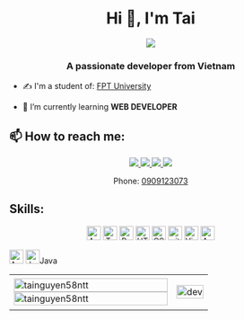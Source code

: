 <h1 align="center">Hi 👋, I'm Tai</h1>
<p align="center"><img src="https://img.icons8.com/color/48/000000/vietnam-circular.png"/></p>
<h3 align="center">A passionate developer from Vietnam </h3>


- ✍ I'm a student of: [FPT University](https://hcmuni.fpt.edu.vn/) 

- 🌱 I’m currently learning **WEB DEVELOPER**


## 📫 How to reach me:



<p align="center">

  <a href="https://www.facebook.com/" alt="Facebook">
    <img src="https://img.icons8.com/fluent/48/000000/facebook-new.png" target="_blank" />
  </a> 
  <a href="https://www.instagram.com/_58tn/" alt="Instagram">
  <img src="https://img.icons8.com/color/48/000000/instagram-new--v1.png"/>
  </a> 
  <a href="mailto:tainguyen58ntt@gmail.com" alt="Email" title="Personal Email">
    <img src="https://img.icons8.com/fluent/48/000000/mailing.png"/>
  </a>
  <a href="mailto:taintse150307@fpt.edu.vn" alt="Email" title="School Email">
    <img src="https://img.icons8.com/fluent/48/000000/mailing.png"/>
  </a>
<p align="center">Phone: <a href="#">0909123073</a></p>
</p>

## Skills:
<p align="center">
  <span><a target="_blank" rel="noopener noreferrer nofollow" href="https://camo.githubusercontent.com/ae2e5c817db09faf0830439546400da465dd9dba05bb75c6186499902267f66e/68747470733a2f2f696d672e736869656c64732e696f2f62616467652f4e65746265616e2d3238324333343f6c6f676f3d417061636865204e65744265616e7320494445266c6f676f436f6c6f723d726564"><img src="https://camo.githubusercontent.com/ae2e5c817db09faf0830439546400da465dd9dba05bb75c6186499902267f66e/68747470733a2f2f696d672e736869656c64732e696f2f62616467652f4e65746265616e2d3238324333343f6c6f676f3d417061636865204e65744265616e7320494445266c6f676f436f6c6f723d726564" alt="ApacheNetbean logo" title="JavaScript" height="25" data-canonical-src="https://img.shields.io/badge/Netbean-282C34?logo=Apache NetBeans IDE&amp;logoColor=red" style="max-width: 100%;"></a></span>
 <span><a target="_blank" rel="noopener noreferrer nofollow" href="https://camo.githubusercontent.com/16888de1cac13371fb51f3c2b471643f870f6749d1c3a93000c7f73a60bb6c0e/68747470733a2f2f696d672e736869656c64732e696f2f62616467652f4353686172702d3238324333343f6c6f676f3d43205368617270266c6f676f436f6c6f723d626c7565"><img src="https://camo.githubusercontent.com/16888de1cac13371fb51f3c2b471643f870f6749d1c3a93000c7f73a60bb6c0e/68747470733a2f2f696d672e736869656c64732e696f2f62616467652f4353686172702d3238324333343f6c6f676f3d43205368617270266c6f676f436f6c6f723d626c7565" alt="TypeScript logo" title="TypeScript" height="25" data-canonical-src="https://img.shields.io/badge/CSharp-282C34?logo=C Sharp&amp;logoColor=blue" style="max-width: 100%;"></a></span>
 <span><a target="_blank" rel="noopener noreferrer nofollow" href="https://camo.githubusercontent.com/a0984cc3e5dc48d3a29e6ba93974ce53d2dd2a0e9368a710e6fa7c1307921810/68747470733a2f2f696d672e736869656c64732e696f2f62616467652f53514c205365727665722d3238324333343f6c6f676f3d4d6963726f736f66742053514c20536572766572266c6f676f436f6c6f723d363144414642"><img src="https://camo.githubusercontent.com/a0984cc3e5dc48d3a29e6ba93974ce53d2dd2a0e9368a710e6fa7c1307921810/68747470733a2f2f696d672e736869656c64732e696f2f62616467652f53514c205365727665722d3238324333343f6c6f676f3d4d6963726f736f66742053514c20536572766572266c6f676f436f6c6f723d363144414642" alt="ReactJS logo" title="ReactJS" height="25" data-canonical-src="https://img.shields.io/badge/SQL Server-282C34?logo=Microsoft SQL Server&amp;logoColor=61DAFB" style="max-width: 100%;"></a></span>
  <span><a target="_blank" rel="noopener noreferrer nofollow" href="https://camo.githubusercontent.com/568dc935a25deb427025136365a854a1db7aeaaf92e002373705948652d835d6/68747470733a2f2f696d672e736869656c64732e696f2f62616467652f48544d4c2d3238324333343f6c6f676f3d68746d6c35266c6f676f436f6c6f723d453334463236"><img src="https://camo.githubusercontent.com/568dc935a25deb427025136365a854a1db7aeaaf92e002373705948652d835d6/68747470733a2f2f696d672e736869656c64732e696f2f62616467652f48544d4c2d3238324333343f6c6f676f3d68746d6c35266c6f676f436f6c6f723d453334463236" alt="HTML5 logo" title="HTML5" height="25" data-canonical-src="https://img.shields.io/badge/HTML-282C34?logo=html5&amp;logoColor=E34F26" style="max-width: 100%;"></a></span>
<span><a target="_blank" rel="noopener noreferrer nofollow" href="https://camo.githubusercontent.com/46f09b916649197f9fa990eb89256d5b50fd732580bafb0471c2d72333e689e5/68747470733a2f2f696d672e736869656c64732e696f2f62616467652f4353532d3238324333343f6c6f676f3d63737333266c6f676f436f6c6f723d313537324236"><img src="https://camo.githubusercontent.com/46f09b916649197f9fa990eb89256d5b50fd732580bafb0471c2d72333e689e5/68747470733a2f2f696d672e736869656c64732e696f2f62616467652f4353532d3238324333343f6c6f676f3d63737333266c6f676f436f6c6f723d313537324236" alt="CSS3 logo" title="CSS3" height="25" data-canonical-src="https://img.shields.io/badge/CSS-282C34?logo=css3&amp;logoColor=1572B6" style="max-width: 100%;"></a></span>
 <span><a target="_blank" rel="noopener noreferrer nofollow" href="https://camo.githubusercontent.com/6872de59dac86ded0a8d5d2beb0cb20b0a9cd7e2bbd578493baa084ad5aa2700/68747470733a2f2f696d672e736869656c64732e696f2f62616467652f6769742d3238324333343f6c6f676f3d676974266c6f676f436f6c6f723d463035303332"><img src="https://camo.githubusercontent.com/6872de59dac86ded0a8d5d2beb0cb20b0a9cd7e2bbd578493baa084ad5aa2700/68747470733a2f2f696d672e736869656c64732e696f2f62616467652f6769742d3238324333343f6c6f676f3d676974266c6f676f436f6c6f723d463035303332" alt="git logo" title="git" height="25" data-canonical-src="https://img.shields.io/badge/git-282C34?logo=git&amp;logoColor=F05032" style="max-width: 100%;"></a></span>
 <span><a target="_blank" rel="noopener noreferrer nofollow" href="https://camo.githubusercontent.com/3f289d98c7b8dc0adb54cbeebcac97d462b8f027f9b3b88deaaab35eddba49b8/68747470733a2f2f696d672e736869656c64732e696f2f62616467652f5653253230436f64652d3238324333343f6c6f676f3d76697375616c2d73747564696f2d636f6465266c6f676f436f6c6f723d303037414343"><img src="https://camo.githubusercontent.com/3f289d98c7b8dc0adb54cbeebcac97d462b8f027f9b3b88deaaab35eddba49b8/68747470733a2f2f696d672e736869656c64732e696f2f62616467652f5653253230436f64652d3238324333343f6c6f676f3d76697375616c2d73747564696f2d636f6465266c6f676f436f6c6f723d303037414343" alt="Visual Studio Code logo" title="Visual Studio Code" height="25" data-canonical-src="https://img.shields.io/badge/VS%20Code-282C34?logo=visual-studio-code&amp;logoColor=007ACC" style="max-width: 100%;"></a></span>
<span><a target="_blank" rel="noopener noreferrer nofollow" href="https://camo.githubusercontent.com/9da18c2777ea2cc1cc267bbbe93a0cee23b0ce6078ff96e695d8175299259f9f/68747470733a2f2f696d672e736869656c64732e696f2f62616467652f41706163686520546f6d6361742d3238324333343f6c6f676f3d41706163686520546f6d636174266c6f676f436f6c6f723d464643413238"><img src="https://camo.githubusercontent.com/9da18c2777ea2cc1cc267bbbe93a0cee23b0ce6078ff96e695d8175299259f9f/68747470733a2f2f696d672e736869656c64732e696f2f62616467652f41706163686520546f6d6361742d3238324333343f6c6f676f3d41706163686520546f6d636174266c6f676f436f6c6f723d464643413238" alt="Apachetomcat logo" title="Firebase" height="25" data-canonical-src="https://img.shields.io/badge/Apache Tomcat-282C34?logo=Apache Tomcat&amp;logoColor=FFCA28" style="max-width: 100%;"></a></span>

<span><a target="_blank" rel="noopener noreferrer nofollow" href="https://camo.githubusercontent.com/9f14e6aa33b37368a16d6ef07bdc3926d00aa44aedbd245290f3e37c202d67d7/68747470733a2f2f696d672e736869656c64732e696f2f62616467652f506f73746772657353514c2d3238324333343f6c6f676f3d506f737467726553514c266c6f676f436f6c6f723d23343136394531"><img src="https://camo.githubusercontent.com/9f14e6aa33b37368a16d6ef07bdc3926d00aa44aedbd245290f3e37c202d67d7/68747470733a2f2f696d672e736869656c64732e696f2f62616467652f506f73746772657353514c2d3238324333343f6c6f676f3d506f737467726553514c266c6f676f436f6c6f723d23343136394531" alt="Apachetomcat logo" title="Firebase" height="25" data-canonical-src="https://img.shields.io/badge/PostgresSQL-282C34?logo=PostgreSQL&amp;logoColor=#4169E1" style="max-width: 100%;"></a></span>
<span><a target="_blank" rel="noopener noreferrer" href="https://github.com/oHTGo/oHTGo/raw/main/images/java.svg"><img src="https://github.com/oHTGo/oHTGo/raw/main/images/java.svg" title="Java" height="25" style="max-width: 100%;"></a>Java</span>
<br>
</p>

<table style="width:100%;">
  <tr>
    <td>
      <img src="https://github-readme-stats.vercel.app/api/top-langs/?username=tainguyen58ntt&bg_color=FFFFFF00&text_color=179fa3&layout=compact&hide=CSS&langs_count=10&custom_title=Top%20ngôn%20ngữ%20được%20dùng" alt="tainguyen58ntt" width="100%"/>
      <img src="https://github-readme-stats.vercel.app/api?username=tainguyen58ntt&bg_color=FFFFFF00&text_color=179fa3&show_icons=true&count_private=true&include_all_commits=true&custom_title=Hoạt%20động%20trên%20Github" alt="tainguyen58ntt" width="100%"/>
    </td>
    <td>
      <p align="center"> 
        <img src="https://cdn.dribbble.com/users/1059583/screenshots/4171367/coding-freak.gif" alt="dev" width="100%"/>
      </p>
    </td>
  </tr>
</table>

